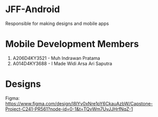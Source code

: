 # JFF-Android

Responsible for making designs and mobile apps

# Mobile Development Members

1. A206D4KY3521 - Muh Indrawan Pratama
2. A014D4KY3688 - I Made Widi Arsa Ari Saputra

# Designs

Figma: https://www.figma.com/design/l8lYv0xNre1pY6CkauAzbW/Capstone-Project-C241-PR561?node-id=0-1&t=TQvWm7UvJJHrfNqZ-1